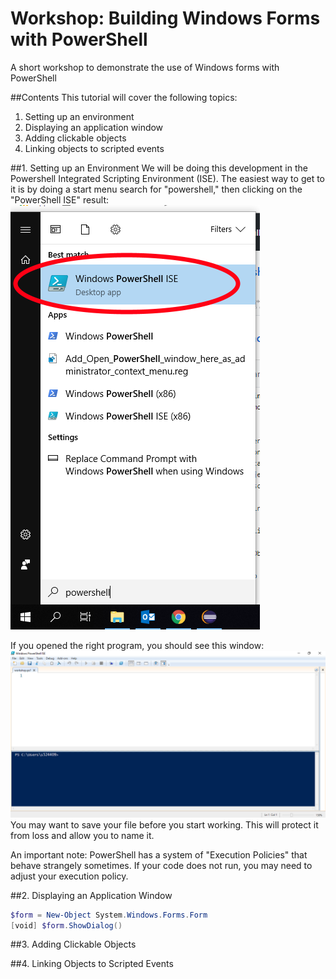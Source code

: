 # Workshop: Building Windows Forms with PowerShell
A short workshop to demonstrate the use of Windows forms with PowerShell

##Contents
This tutorial will cover the following topics:
1. Setting up an environment
1. Displaying an application window
1. Adding clickable objects
1. Linking objects to scripted events

##1. Setting up an Environment
We will be doing this development in the Powershell Integrated Scripting Environment (ISE). The easiest way to get to it is by doing a start menu search for "powershell," then clicking on the "PowerShell ISE" result:
![Search for the Powershell ISE](https://github.com/RandallZPorter/powershell-forms-workshop/raw/master/open_ise.PNG "Finding the ISE")

If you opened the right program, you should see this window:
![Search for the Powershell ISE](https://github.com/RandallZPorter/powershell-forms-workshop/raw/master/empty_ise.PNG "Finding the ISE")
You may want to save your file before you start working. This will protect it from loss and allow you to name it.

An important note: PowerShell has a system of "Execution Policies" that behave strangely sometimes. If your code does not run, you may need to adjust your execution policy.

##2. Displaying an Application Window

```powershell
$form = New-Object System.Windows.Forms.Form
[void] $form.ShowDialog()
```

##3. Adding Clickable Objects

##4. Linking Objects to Scripted Events
